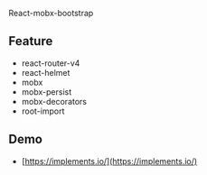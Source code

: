 React-mobx-bootstrap

## Feature
- react-router-v4
- react-helmet
- mobx
- mobx-persist
- mobx-decorators
- root-import

## Demo

- [https://implements.io/](https://implements.io/)